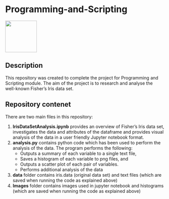 # Programming-and-Scripting

<img src="https://www.svgrepo.com/show/235624/analytics-graph.svg" width="100" height="100">

## Description

This repository was created to complete the project for Programming and Scripting module. 
The aim of the project is to research and analyse the well-known Fisher’s Iris data set.

## Repository contenet

There are two main files in this repository:
1. **IrisDataSetAnalysis.ipynb** provides an overview of Fisher’s Iris data set, investigates the data and attributes of the dataframe and provides visual analysis of the data in a user friendly Jupyter notebook format.
2. **analysis.py** contains python code which has been used to perform the analysis of the data. The program performs the following:
    - Outputs a summary of each variable to a single text file,
    - Saves a histogram of each variable to png files, and
    - Outputs a scatter plot of each pair of variables.
    - Performs additional analysis of the data
3. **data** folder contains iris.data (original data set) and text files (which are saved when running the code as explained above)
4. **Images** folder contains images used in jupyter notebook and histograms (which are saved when running the code as explained above)